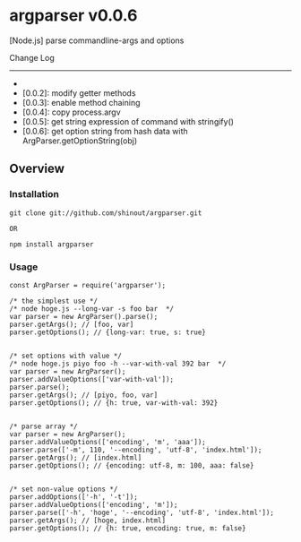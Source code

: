argparser v0.0.6
==================
[Node.js] parse commandline-args and options

Change Log

----------------
* [0.0.1]: Release
* [0.0.2]: modify getter methods
* [0.0.3]: enable method chaining
* [0.0.4]: copy process.argv
* [0.0.5]: get string expression of command with stringify()
* [0.0.6]: get option string from hash data with ArgParser.getOptionString(obj)

Overview
----------------
### Installation ###
    git clone git://github.com/shinout/argparser.git

    OR

    npm install argparser

### Usage ###
    const ArgParser = require('argparser');

    /* the simplest use */
    /* node hoge.js --long-var -s foo bar  */
    var parser = new ArgParser().parse();
    parser.getArgs(); // [foo, var]
    parser.getOptions(); // {long-var: true, s: true}


    /* set options with value */
    /* node hoge.js piyo foo -h --var-with-val 392 bar  */
    var parser = new ArgParser();
    parser.addValueOptions(['var-with-val']);
    parser.parse();
    parser.getArgs(); // [piyo, foo, var]
    parser.getOptions(); // {h: true, var-with-val: 392}


    /* parse array */
    var parser = new ArgParser();
    parser.addValueOptions(['encoding', 'm', 'aaa']);
    parser.parse(['-m', 110, '--encoding', 'utf-8', 'index.html']);
    parser.getArgs(); // [index.html]
    parser.getOptions(); // {encoding: utf-8, m: 100, aaa: false}


    /* set non-value options */
    parser.addOptions(['-h', '-t']);
    parser.addValueOptions(['encoding', 'm']);
    parser.parse(['-h', 'hoge', '--encoding', 'utf-8', 'index.html']);
    parser.getArgs(); // [hoge, index.html]
    parser.getOptions(); // {h: true, encoding: true, m: false}

